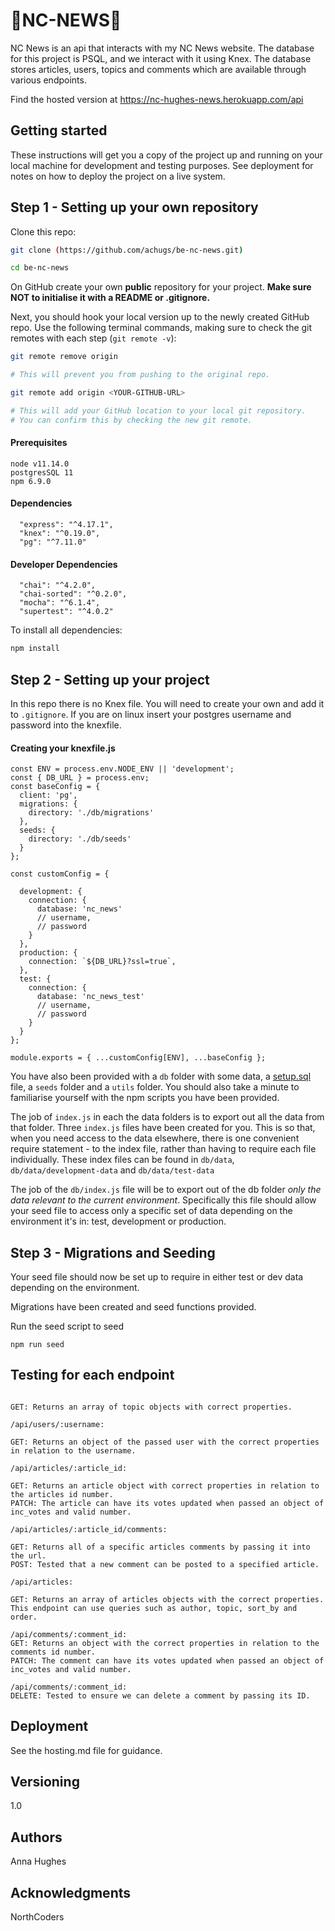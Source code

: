  # :star2:**NC-NEWS**:star2:

  NC News is an api that interacts with my NC News website. The  database for this project is PSQL, and we interact with it using Knex. The database stores articles, users, topics and comments which are available through various endpoints.

Find the hosted version at https://nc-hughes-news.herokuapp.com/api



## Getting started

These instructions will get you a copy of the project up and running on your local machine for development and testing purposes. See deployment for notes on how to deploy the project on a live system.

## Step 1 - Setting up your own repository
Clone this repo:

```bash
git clone (https://github.com/achugs/be-nc-news.git)

cd be-nc-news
```

On GitHub create your own **public** repository for your project. **Make sure NOT to initialise it with a README or .gitignore.**

Next, you should hook your local version up to the newly created GitHub repo. Use the following terminal commands, making sure to check the git remotes with each step (`git remote -v`):

```bash
git remote remove origin

# This will prevent you from pushing to the original repo.
```

```bash
git remote add origin <YOUR-GITHUB-URL>

# This will add your GitHub location to your local git repository.
# You can confirm this by checking the new git remote.
```
#### Prerequisites
```
node v11.14.0
postgresSQL 11
npm 6.9.0
```

#### Dependencies

  ```
    "express": "^4.17.1",
    "knex": "^0.19.0",
    "pg": "^7.11.0"
```

#### Developer Dependencies

  ```
    "chai": "^4.2.0",
    "chai-sorted": "^0.2.0",
    "mocha": "^6.1.4",
    "supertest": "^4.0.2"
  ```

To install all dependencies:

```bash
npm install
```
## Step 2 - Setting up your project
In this repo there is no Knex file. You will need to create your own and add it to `.gitignore`. If you are on linux insert your postgres username and password into the knexfile. 

#### Creating your knexfile.js
```
const ENV = process.env.NODE_ENV || 'development';
const { DB_URL } = process.env;
const baseConfig = {
  client: 'pg',
  migrations: {
    directory: './db/migrations'
  },
  seeds: {
    directory: './db/seeds'
  }
};

const customConfig = {

  development: {
    connection: {
      database: 'nc_news'
      // username,
      // password
    }
  },
  production: {
    connection: `${DB_URL}?ssl=true`,
  },
  test: {
    connection: {
      database: 'nc_news_test'
      // username,
      // password
    }
  }
};

module.exports = { ...customConfig[ENV], ...baseConfig };

```
You have also been provided with a `db` folder with some data, a [setup.sql](./db/setup.sql) file, a `seeds` folder and a `utils` folder. You should also take a minute to familiarise yourself with the npm scripts you have been provided.

The job of `index.js` in each the data folders is to export out all the data from that folder. Three `index.js` files have been created for you. This is so that, when you need access to the data elsewhere, there is one convenient require statement - to the index file, rather than having to require each file individually. These index files can be found in `db/data`, `db/data/development-data` and `db/data/test-data`

The job of the `db/index.js` file will be to export out of the db folder _only the data relevant to the current environment_. Specifically this file should allow your seed file to access only a specific set of data depending on the environment it's in: test, development or production. 

## Step 3 - Migrations and Seeding

Your seed file should now be set up to require in either test or dev data depending on the environment.

Migrations have been created and seed functions provided.

Run the seed script to seed

```
npm run seed
```
## Testing for each endpoint

```/api/topics:

GET: Returns an array of topic objects with correct properties.
```
```
/api/users/:username:

GET: Returns an object of the passed user with the correct properties in relation to the username. 
```

```
/api/articles/:article_id:

GET: Returns an article object with correct properties in relation to the articles id number.
PATCH: The article can have its votes updated when passed an object of inc_votes and valid number.
```
```
/api/articles/:article_id/comments:

GET: Returns all of a specific articles comments by passing it into the url. 
POST: Tested that a new comment can be posted to a specified article.
```
```
/api/articles:

GET: Returns an array of articles objects with the correct properties. This endpoint can use queries such as author, topic, sort_by and order.
```
```
/api/comments/:comment_id:
GET: Returns an object with the correct properties in relation to the comments id number.
PATCH: The comment can have its votes updated when passed an object of inc_votes and valid number. 
```
```
/api/comments/:comment_id:
DELETE: Tested to ensure we can delete a comment by passing its ID. 
```

## Deployment

See the hosting.md file for guidance.

## Versioning
1.0

## Authors
Anna Hughes

## Acknowledgments
NorthCoders
